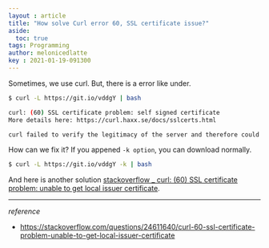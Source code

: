 ```yaml
---
layout : article
title: "How solve Curl error 60, SSL certificate issue?"
aside:
  toc: true
tags: Programming
author: melonicedlatte  
key : 2021-01-19-091300
---  
```


Sometimes, we use curl. But, there is a error like under.

~~~bash
$ curl -L https://git.io/vddgY | bash

curl: (60) SSL certificate problem: self signed certificate
More details here: https://curl.haxx.se/docs/sslcerts.html

curl failed to verify the legitimacy of the server and therefore could not establish a secure connection to it. To learn more about this situation and how to fix it, please visit the web page mentioned above.
~~~

How can we fix it? If you appened `-k option`, you can download normally. 

~~~bash
$ curl -L https://git.io/vddgY -k | bash
~~~

And here is another solution [stackoverflow _ curl: (60) SSL certificate problem: unable to get local issuer certificate](https://stackoverflow.com/questions/24611640/curl-60-ssl-certificate-problem-unable-to-get-local-issuer-certificate).

---

*reference*

- https://stackoverflow.com/questions/24611640/curl-60-ssl-certificate-problem-unable-to-get-local-issuer-certificate
